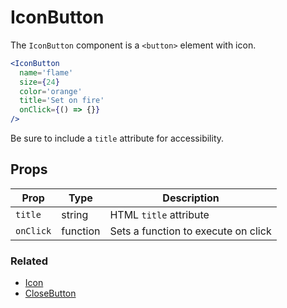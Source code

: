 
# IconButton

The `IconButton` component is a `<button>` element with icon.

```.jsx
<IconButton
  name='flame'
  size={24}
  color='orange'
  title='Set on fire'
  onClick={() => {}}
/>
```

Be sure to include a `title` attribute for accessibility.

## Props

Prop | Type | Description
---|---|---
`title` | string | HTML `title` attribute
`onClick` | function | Sets a function to execute on click

### Related

- [Icon](/Icon)
- [CloseButton](/CloseButton)
